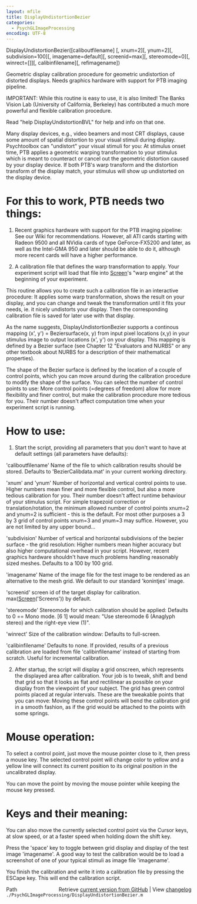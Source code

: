 ```yaml
---
layout: mfile
title: DisplayUndistortionBezier
categories:
  - PsychGLImageProcessing
encoding: UTF-8
---
```


DisplayUndistortionBezier\(\[caliboutfilename\] \[, xnum=2\]\[, ynum=2\]\[, subdivision=100\]\[, imagename=default\]\[, screenid=max\]\[, stereomode=0\]\[, winrect=\[\]\]\[, calibinfilename\]\[, refimagename\]\)

Geometric display calibration procedure for geometric undistortion of
distorted displays. Needs graphics hardware with support for PTB imaging
pipeline.

IMPORTANT: While this routine is easy to use, it is also limited\! The
Banks Vision Lab \(University of California, Berkeley\) has contributed a
much more powerful and flexible calibration procedure.

Read "help DisplayUndistortionBVL" for help and info on that one.


Many display devices, e.g., video beamers and most CRT displays, cause
some amount of spatial distortion to your visual stimuli during display.
Psychtoolbox can "undistort" your visual stimuli for you: At stimulus
onset time, PTB applies a geometric warping transformation to your
stimulus which is meant to counteract or cancel out the geometric
distortion caused by your display device. If both PTB's warp transform
and the distortion transform of the display match, your stimulus will
show up undistorted on the display device.

# For this to work, PTB needs two things:

1. Recent graphics hardware with support for the PTB imaging pipeline:
See our Wiki for recommendations. However, all ATI cards starting with
Radeon 9500 and all NVidia cards of type GeForce-FX5200 and later, as
well as the Intel-GMA 950 and later should be able to do it, although
more recent cards will have a higher performance.

2. A calibration file that defines the warp transformation to apply. Your
experiment script will load that file into [Screen](/docs/Screen)'s "warp engine" at the
beginning of your experiment.

This routine allows you to create such a calibration file in an
interactive procedure: It applies some warp transformation, shows the
result on your display, and you can change and tweak the transformation
until it fits your needs, ie. it nicely undistorts your display. Then the
corresponding calibration file is saved for later use with that display.

As the name suggests, DisplayUndistortionBezier supports a continous
mapping \(x', y'\) = Beziersurface\(x, y\) from input pixel locations \(x,y\)
in your stimulus image to output locations \(x', y'\) on your display. This
mapping is defined by a Bezier surface \(see Chapter 12 "Evaluators and
NURBS" or any other textbook about NURBS for a description of their
mathematical properties\).

The shape of the Bezier surface is defined by the location of a couple of
control points, which you can move around during the calibration
procedure to modify the shape of the surface. You can select the number
of control points to use: More control points \(=degrees of freedom\) allow
for more flexibility and finer control, but make the calibration procedure
more tedious for you. Their number doesn't affect computation time when
your experiment script is running.

# How to use:

1. Start the script, providing all parameters that you don't want to have
at default settings \(all parameters have defaults\):

'caliboutfilename' Name of the file to which calibration results should
be stored. Defaults to 'BezierCalibdata.mat' in your current working directory.

'xnum' and 'ynum' Number of horizontal and vertical control points to
use. Higher numbers mean finer and more flexible control, but also a more
tedious calibration for you. Their number doesn't affect runtime
behaviour of your stimulus script. For simple trapezoid correction or
translation/rotation, the minimum allowed number of control points xnum=2
and ynum=2 is sufficient - this is the default. For most other purposes
a 3 by 3 grid of control points xnum=3 and ynum=3 may suffice. However,
you are not limited by any upper bound...

'subdivision' Number of vertical and horizontal subdivisions of the
bezier surface - the grid resolution: Higher numbers mean higher accuracy
but also higher computational overhead in your script. However, recent
graphics hardware shouldn't have much problems handling reasonably sized
meshes. Defaults to a 100 by 100 grid.

'imagename' Name of the image file for the test image to be rendered as
an alternative to the mesh grid. We default to our standard 'konintjes'
image.

'screenid' screen id of the target display for calibration.
max\([Screen](/docs/Screen)\('Screens'\)\) by default.

'stereomode' Stereomode for which calibration should be applied: Defaults
to 0 == Mono mode. \[6 1\] would mean: "Use stereomode 6 \(Anaglyph stereo\)
and the right-eye view \(1\)".

'winrect' Size of the calibration window: Defaults to full-screen.

'calibinfilename' Defaults to none. If provided, results of a previous
calibration are loaded from file 'calibinfilename' instead of starting
from scratch. Useful for incremental calibration.

2. After startup, the script will display a grid onscreen, which
represents the displayed area after calibration. Your job is to tweak,
shift and bend that grid so that it looks as flat and rectilinear as
possible on your display from the viewpoint of your subject. The grid has
green control points placed at regular intervals. These are the tweakable
points that you can move: Moving these control points will bend the
calibration grid in a smooth fashion, as if the grid would be attached to
the points with some springs.

# Mouse operation:

To select a control point, just move the mouse pointer close to it, then
press a mouse key. The selected control point will change color to yellow
and a yellow line will connect its current position to its original
position in the uncalibrated display.

You can move the point by moving the mouse pointer while keeping the
mouse key pressed.


# Keys and their meaning:

You can also move the currently selected control point via the Cursor
keys, at slow speed, or at a faster speed when holding down the shift
key.

Press the 'space' key to toggle between grid display and display of the
test image 'imagename'. A good way to test the calibration would be to
load a screenshot of one of your typical stimuli as image file
'imagename'.

You finish the calibration and write it into a calibration file by
pressing the ESCape key. This will end the calibration script.


<div class="code_header" style="text-align:right;">
  <span style="float:left;">Path&nbsp;&nbsp;</span> <span class="counter">Retrieve <a href=
  "https://raw.github.com/Psychtoolbox-3/Psychtoolbox-3/beta/./PsychGLImageProcessing/DisplayUndistortionBezier.m">current version from GitHub</a> | View <a href=
  "https://github.com/Psychtoolbox-3/Psychtoolbox-3/commits/beta/./PsychGLImageProcessing/DisplayUndistortionBezier.m">changelog</a></span>
</div>
<div class="code">
  <code>./PsychGLImageProcessing/DisplayUndistortionBezier.m</code>
</div>
